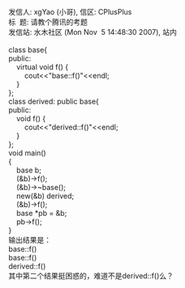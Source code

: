 发信人: xgYao (小哥), 信区: CPlusPlus<BR>标 &nbsp;题: 请教个腾讯的考题<BR>发信站: 水木社区 (Mon Nov &nbsp;5 14:48:30 2007), 站内<BR><BR>class base{<BR>public:<BR>&nbsp;&nbsp; &nbsp;virtual void f() {<BR>&nbsp;&nbsp; &nbsp; &nbsp; &nbsp;cout&lt;&lt;"base::f()"&lt;&lt;endl;<BR>&nbsp;&nbsp; &nbsp;}<BR>};<BR>class derived: public base{<BR>public:<BR>&nbsp;&nbsp; &nbsp;void f() {<BR>&nbsp;&nbsp; &nbsp; &nbsp; &nbsp;cout&lt;&lt;"derived::f()"&lt;&lt;endl;<BR>&nbsp;&nbsp; &nbsp;}<BR>};<BR>void main()<BR>{<BR>&nbsp;&nbsp; &nbsp;base b;<BR>&nbsp;&nbsp; &nbsp;(&amp;b)-&gt;f();<BR>&nbsp;&nbsp; &nbsp;(&amp;b)-&gt;~base();<BR>&nbsp;&nbsp; &nbsp;new(&amp;b) derived;<BR>&nbsp;&nbsp; &nbsp;(&amp;b)-&gt;f();<BR>&nbsp;&nbsp; &nbsp;base *pb = &amp;b;<BR>&nbsp;&nbsp; &nbsp;pb-&gt;f();<BR>}<BR>输出结果是：<BR>base::f() <BR>base::f() <BR>derived::f()<BR>其中第二个结果挺困惑的，难道不是derived::f()么？<BR>